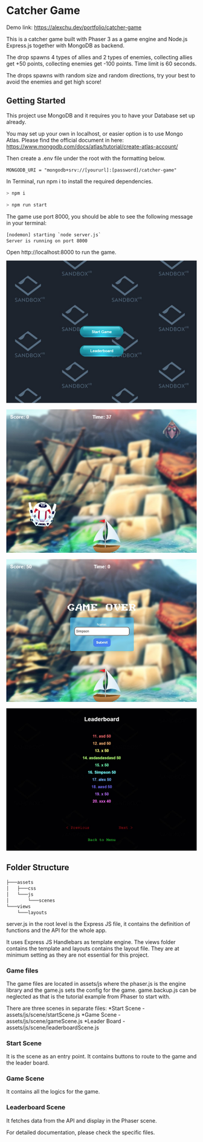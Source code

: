 # Catcher Game
Demo link: https://alexchu.dev/portfolio/catcher-game

This is a catcher game built with Phaser 3 as a game engine and Node.js Express.js together with MongoDB as backend.

The drop spawns 4 types of allies and 2 types of enemies, collecting allies get +50 points, collecting enemies get -100 points. Time limit is 60 seconds.

The drops spawns with random size and random directions, try your best to avoid the enemies and get high score!

## Getting Started
This project use MongoDB and it requires you to have your Database set up already.

You may set up your own in localhost, or easier option is to use Mongo Atlas. Please find the official document in here: https://www.mongodb.com/docs/atlas/tutorial/create-atlas-account/

Then create a .env file under the root with the formatting below.

```
MONGODB_URI = "mongodb+srv://[yoururl]:[password]/catcher-game"
```


In Terminal, run npm i to install the required dependencies.

```bash
> npm i
```
```bash
> npm run start
```

The game use port 8000, you should be able to see the following message in your terminal:

```
[nodemon] starting `node server.js`
Server is running on port 8000
```
Open http://localhost:8000 to run the game.

![Start Screen with Menu.](/assets/start-screen.jpg "Start Screen with Menu")

![Game Screen](/assets/game-screen.jpg "Game Screen")

![Game Over Screen](/assets/end-screen.jpg "Game Over Screen")

![Ranking Screen](/assets/ranking-screen.jpg "Ranking Screen")

## Folder Structure
```
├───assets
│   ├───css
│   └───js
│       └───scenes
└───views
    └───layouts
```
server.js in the root level is the Express JS file, it contains the definition of functions and the API for the whole app.

It uses Express JS Handlebars as template engine. The views folder contains the template and layouts contains the layout file. They are at minimum setting as they are not essential for this project.

### Game files
The game files are located in assets/js where the phaser.js is the engine library and the game.js sets the config for the game. game.backup.js can be neglected as that is the tutorial example from Phaser to start with.

There are three scenes in separate files:
*Start Scene - assets/js/scene/startScene.js
*Game Scene - assets/js/scene/gameScene.js
*Leader Board - assets/js/scene/leaderboardScene.js

### Start Scene
It is the scene as an entry point. It contains buttons to route to the game and the leader board.

### Game Scene
It contains all the logics for the game.

### Leaderboard Scene
It fetches data from the API and display in the Phaser scene.

For detailed documentation, please check the specific files.
